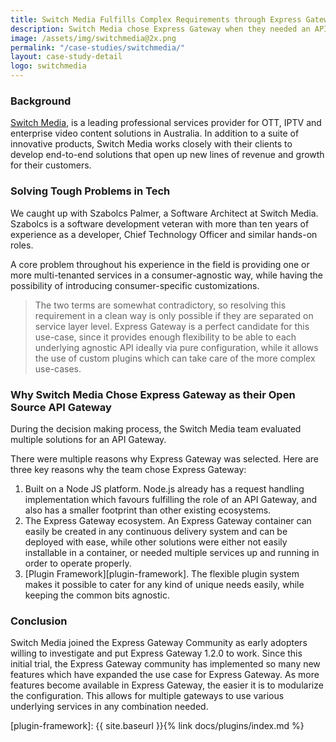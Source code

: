 ```yaml
---
title: Switch Media Fulfills Complex Requirements through Express Gateway
description: Switch Media chose Express Gateway when they needed an API Gateway to provide multi-tenanted services in a consumer-agnostic way.
image: /assets/img/switchmedia@2x.png
permalink: "/case-studies/switchmedia/"
layout: case-study-detail
logo: switchmedia
---
```


### Background

[Switch Media][switchmedia], is a leading professional services provider for OTT, IPTV and enterprise video content solutions in Australia. In addition to a suite of innovative products, Switch Media works closely with their clients to develop end-to-end solutions that open up new lines of revenue and growth for their customers.

### Solving Tough Problems in Tech

We caught up with Szabolcs Palmer, a Software Architect at Switch Media. Szabolcs is a software development veteran with more than ten years of experience as a developer, Chief Technology Officer and similar hands-on roles.

A core problem throughout his experience in the field is providing one or more multi-tenanted services in a consumer-agnostic way, while having the possibility of introducing consumer-specific customizations.

>The two terms are somewhat contradictory, so resolving this requirement in a clean way is only possible if they are separated on service layer level. Express Gateway is a perfect candidate for this use-case, since it provides enough flexibility to be able to each underlying agnostic API ideally via pure configuration, while it allows the use of custom plugins which can take care of the more complex use-cases.


### Why Switch Media Chose Express Gateway as their Open Source API Gateway

During the decision making process, the Switch Media team evaluated multiple solutions for an API Gateway.

There were multiple reasons why Express Gateway was selected. Here are three key reasons why the team chose Express Gateway:

1. Built on a Node JS platform. Node.js already has a request handling implementation which favours fulfilling the role of an API Gateway, and also has a smaller footprint than other existing ecosystems.
2. The Express Gateway ecosystem. An Express Gateway container can easily be created in any continuous delivery system and can be deployed with ease, while other solutions were either not easily installable in a container, or needed multiple services up and running in order to operate properly.
3. [Plugin Framework][plugin-framework]. The flexible plugin system makes it possible to cater for any kind of unique needs easily, while keeping the common bits agnostic.

### Conclusion

Switch Media joined the Express Gateway Community as early adopters willing to investigate and put Express Gateway 1.2.0 to work. Since this initial trial, the Express Gateway community has implemented so many new features which have expanded the use case for Express Gateway. As more features become available in Express Gateway, the easier it is to modularize the configuration. This allows for multiple gateways to use various underlying services in any combination needed.

[switchmedia]: https://www.switch.tv
[plugin-framework]: {{ site.baseurl }}{% link docs/plugins/index.md %}
